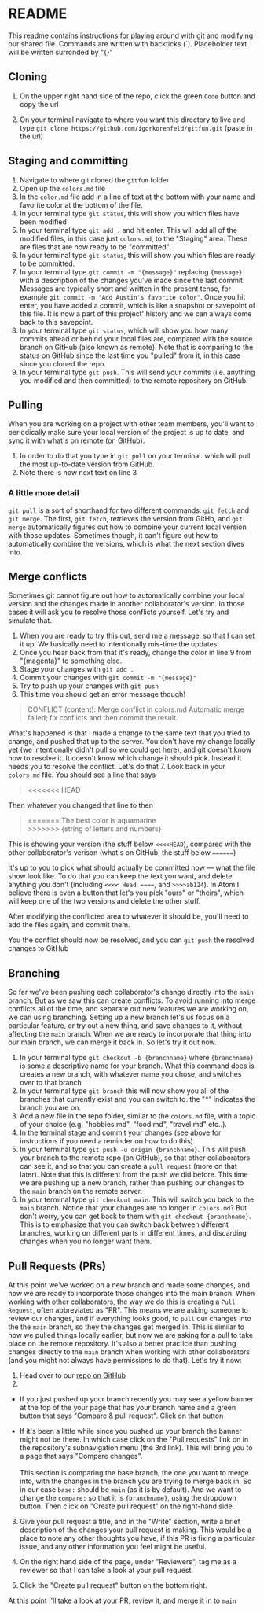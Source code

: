 # README

This readme contains instructions for playing around with git and modifying our shared file. Commands are written with backticks (\`). Placeholder text will be written surronded by "{}"

## Cloning
1. On the upper right hand side of the repo, click the green `Code` button and copy the url

2. On your terminal navigate to where you want this directory to live and type `git clone https://github.com/igorkorenfeld/gitfun.git` (paste in the url)

## Staging and committing
1. Navigate to where git cloned the `gitfun` folder
1. Open up the `colors.md` file
2. In the `color.md` file add in a line of text at the bottom with your name and favorite color at the bottom of the file.
4. In your terminal type `git status`, this will show you which files have been modified
3. In your terminal type `git add .` and hit enter. This will add all of the modified files, in this case just `colors.md`, to the "Staging" area. These are files that  are now ready to be "committed".
4. In your terminal type `git status`, this will show you which files are ready to be committed.
4. In your terminal type `git commit -m "{message}"` replacing `{message}` with a description of the changes you've made since the last commit. Messages are typically short and written in the present tense, for example `git commit -m "Add Austin's favorite color"`. Once you hit enter, you have added a commit, which is like a snapshot or savepoint of this file. It is now a part of this project' history and we can always come back to this savepoint.
4. In your terminal type `git status`, which will show  you how many commits ahead or behind your local files are, compared with the source branch on GitHub (also known as remote). Note that is comparing to the status on GitHub since the last time you "pulled" from it, in this case since you cloned the repo.
5. In your terminal type `git push`. This will send your commits (i.e. anything you modified and then committed) to the remote repository on GitHub.

## Pulling
When you are working on a project with other team members, you'll want to periodically make sure your local version of the project is up to date, and sync it with what's on remote (on GitHub).

1. In order to do that you type in `git pull` on your terminal. which will pull the most up-to-date version from GitHub.
2. Note there is now next text on line 3

### A little more detail
`git pull` is a sort of shorthand for two different commands: `git fetch` and `git merge`. The first, `git fetch`, retrieves the version from GitHb, and `git merge` automatically figures out how to combine your current local version with those updates. Sometimes though, it can't figure out how to automatically combine the versions, which is what the next section dives into.


## Merge conflicts
Sometimes git cannot figure out how to automatically combine your local version and the changes made in another collaborator's version. In those cases it will ask you to resolve those conflicts yourself. Let's try and simulate that.

1. When you are ready to try this out, send me a message, so that I can set it up. We basically need to intentionally mis-time the updates.
2. Once you hear back from that it's ready, change the color in line 9 from "{magenta}" to something else.
3. Stage your changes with `git add .`
4. Commit your changes with `git commit -m "{message}"`
5. Try to push up your changes with `git push`
6. This time you should get an error message though!

> CONFLICT (content): Merge conflict in colors.md
Automatic merge failed; fix conflicts and then commit the result.

What's happened is that I made a change to the same text that you tried to change, and pushed that up to the server. You don't have my change locally yet (we intentionally didn't pull so we could get here), and git doesn't know how to resolve it. It doesn't know which change it should pick. Instead it needs you to resolve the conflict. Let's do that
7. Look back in your `colors.md` file. You should see a line that says
> <<<<<<< HEAD

Then whatever you changed that line to
then
> =======
> The best color is aquamarine <br>
> \>>>>>>> {string of letters and numbers}

This is showing your version (the stuff below `<<<<HEAD`), compared with the other collaborator's verison (what's on GitHub, the stuff below `======`)

It's up to you to pick what should actually be committed now — what the file show look like. To do that you can keep the text you want, and delete anything you don't (including `<<<< Head`, `====`, and `>>>>ab124`). In Atom I believe there is even a button that let's you pick "ours" or "theirs", which will keep one of the two versions and delete the other stuff.

After modifying the conflicted area to whatever it should be, you'll need to add the files again, and commit them.

You the conflict should now be resolved, and you can `git push` the resolved changes to GitHub

## Branching
So far we've been pushing each collaborator's change directly into the `main` branch. But as we saw this can create conflicts. To avoid running into merge conflicts all of the time, and separate out new features we are working on, we can using branching. Setting up a new branch let's us focus on a particular feature, or try out a new thing, and save changes to it, without affecting the `main` branch. When we are ready to incorporate that thing into our main branch, we can merge it back in. So let's try it out now.

1. In your terminal type `git checkout -b {branchname}` where `{branchname}` is some a descriptive name for your branch. What this command does is creates a new branch, with whatever name you chose, and switches over to that branch
2. In your terminal type `git branch` this will now show you all of the branches that currently exist and you can switch to. the "*" indicates the branch you are on.
3. Add a new file in the repo folder, similar to the `colors.md` file, with a topic of your choice (e.g. "hobbies.md", "food.md", "travel.md" etc..).
4. In the terminal stage and commit your changes (see above for instructions if you need a reminder on how to do this).
5. In your terminal type `git push -u origin {branchname}`. This will push your branch to the remote repo (on GitHub), so that other collaborators can see it, and so that you can create a `pull request` (more on that later). Note that this is different from the push we did before. This time we are pushing up a new branch, rather than pushing our changes to the `main` branch on the remote server.
5. In your terminal type `git checkout main`. This will switch you back to the `main` branch. Notice that your changes are no longer in `colors.md`? But don't worry, you can get back to them with `git checkout {branchname}`. This is to emphasize that you can switch back between different branches, working on different parts in different times, and discarding changes when you no longer want them.


## Pull Requests (PRs)
At this point we've worked on a new branch and made some changes, and now we are ready to incorporate those changes into the main branch. When working with other collaborators, the way we do this is creating a `Pull Request`, often abbreviated as "PR". This means we are asking someone to review our changes, and if everything looks good, to `pull` our changes into the the `main` branch, so they the changes get merged in. This is similar to how we pulled things locally earlier, but now we are asking for a pull to take place on the remote repository. It's also a better practice than pushing changes directly to the `main` branch when working with other collaborators (and you might not always have permissions to do that). Let's try it now:
1. Head over to our [repo on GitHub](https://github.com/igorkorenfeld/gitfun)
2.
 - If you just pushed up your branch recently you may see a yellow banner at the top of the your page that has your branch name and a green button that says "Compare & pull request". Click on that button

 - If it's been a little while since you pushed up your branch the banner might not be there. In which case click on the "Pull requests" link on in the repository's subnavigation menu (the 3rd link). This will bring you to a page that says "Compare changes". <br><br> This section is comparing the base branch, the one you want to merge into, with the changes in the branch you are trying to merge back in. So in our case `base:` should be `main` (as it is by default). And we want to change the `compare:` so that it is `{branchname}`, using the dropdown button. Then click on "Create pull request" on the right-hand side.


3. Give your pull request a title, and in the "Write" section, write a brief description of the changes your pull request is making. This would be a place to note any other thoughts you have, if this PR is fixing a particular issue, and any other information you feel might be useful.

4. On the right hand side of the page, under "Reviewers", tag me as a reviewer so that I can take a look at your pull request.

5. Click the "Create pull request" button on the bottom right.

At this point I'll take a look at your PR, review it, and merge it in to `main`
